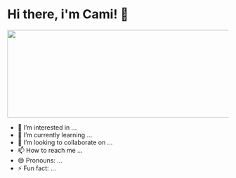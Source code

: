 # Hi there, i'm Cami!  👋

<p align="center">
  <img src="https://i.pinimg.com/736x/d1/ca/23/d1ca2368f80d4cc04789697e6a242c59.jpg" alt="Banner" width="1200" height="200"/>
</p>

- 👀 I’m interested in ...
- 🌱 I’m currently learning ...
- 💞️ I’m looking to collaborate on ...
- 📫 How to reach me ...
- 😄 Pronouns: ...
- ⚡ Fun fact: ...
